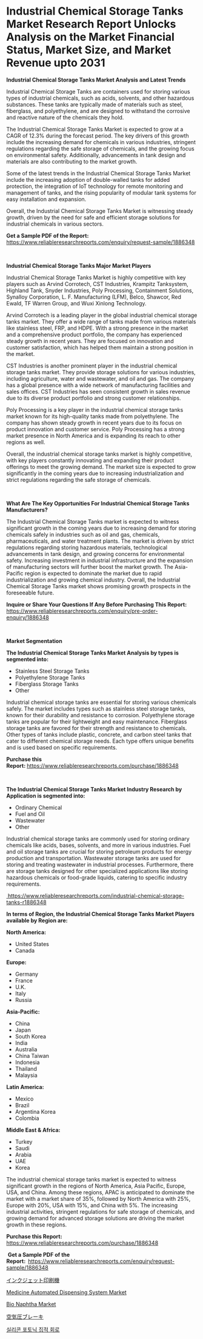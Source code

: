 <p><h1>Industrial Chemical Storage Tanks Market Research Report Unlocks Analysis on the Market Financial Status, Market Size, and Market Revenue upto 2031</h1></p><p><strong>Industrial Chemical Storage Tanks Market Analysis and Latest Trends</strong></p>
<p><p>Industrial Chemical Storage Tanks are containers used for storing various types of industrial chemicals, such as acids, solvents, and other hazardous substances. These tanks are typically made of materials such as steel, fiberglass, and polyethylene, and are designed to withstand the corrosive and reactive nature of the chemicals they hold.</p><p>The Industrial Chemical Storage Tanks Market is expected to grow at a CAGR of 12.3% during the forecast period. The key drivers of this growth include the increasing demand for chemicals in various industries, stringent regulations regarding the safe storage of chemicals, and the growing focus on environmental safety. Additionally, advancements in tank design and materials are also contributing to the market growth.</p><p>Some of the latest trends in the Industrial Chemical Storage Tanks Market include the increasing adoption of double-walled tanks for added protection, the integration of IoT technology for remote monitoring and management of tanks, and the rising popularity of modular tank systems for easy installation and expansion.</p><p>Overall, the Industrial Chemical Storage Tanks Market is witnessing steady growth, driven by the need for safe and efficient storage solutions for industrial chemicals in various sectors.</p></p>
<p><strong>Get a Sample PDF of the Report:&nbsp;</strong> <a href="https://www.reliableresearchreports.com/enquiry/request-sample/1886348">https://www.reliableresearchreports.com/enquiry/request-sample/1886348</a></p>
<p>&nbsp;</p>
<p><strong>Industrial Chemical Storage Tanks Major Market Players</strong></p>
<p><p>Industrial Chemical Storage Tanks Market is highly competitive with key players such as Arvind Corrotech, CST Industries, Krampitz Tanksystem, Highland Tank, Snyder Industries, Poly Processing, Containment Solutions, Synalloy Corporation, L. F. Manufacturing (LFM), Belco, Shawcor, Red Ewald, TF Warren Group, and Wuxi Xinlong Technology.</p><p>Arvind Corrotech is a leading player in the global industrial chemical storage tanks market. They offer a wide range of tanks made from various materials like stainless steel, FRP, and HDPE. With a strong presence in the market and a comprehensive product portfolio, the company has experienced steady growth in recent years. They are focused on innovation and customer satisfaction, which has helped them maintain a strong position in the market.</p><p>CST Industries is another prominent player in the industrial chemical storage tanks market. They provide storage solutions for various industries, including agriculture, water and wastewater, and oil and gas. The company has a global presence with a wide network of manufacturing facilities and sales offices. CST Industries has seen consistent growth in sales revenue due to its diverse product portfolio and strong customer relationships.</p><p>Poly Processing is a key player in the industrial chemical storage tanks market known for its high-quality tanks made from polyethylene. The company has shown steady growth in recent years due to its focus on product innovation and customer service. Poly Processing has a strong market presence in North America and is expanding its reach to other regions as well.</p><p>Overall, the industrial chemical storage tanks market is highly competitive, with key players constantly innovating and expanding their product offerings to meet the growing demand. The market size is expected to grow significantly in the coming years due to increasing industrialization and strict regulations regarding the safe storage of chemicals.</p></p>
<p>&nbsp;</p>
<p><strong>What Are The Key Opportunities For Industrial Chemical Storage Tanks Manufacturers?</strong></p>
<p><p>The Industrial Chemical Storage Tanks market is expected to witness significant growth in the coming years due to increasing demand for storing chemicals safely in industries such as oil and gas, chemicals, pharmaceuticals, and water treatment plants. The market is driven by strict regulations regarding storing hazardous materials, technological advancements in tank design, and growing concerns for environmental safety. Increasing investment in industrial infrastructure and the expansion of manufacturing sectors will further boost the market growth. The Asia-Pacific region is expected to dominate the market due to rapid industrialization and growing chemical industry. Overall, the Industrial Chemical Storage Tanks market shows promising growth prospects in the foreseeable future.</p></p>
<p><strong>Inquire or Share Your Questions If Any Before Purchasing This Report:</strong> <a href="https://www.reliableresearchreports.com/enquiry/pre-order-enquiry/1886348">https://www.reliableresearchreports.com/enquiry/pre-order-enquiry/1886348</a></p>
<p>&nbsp;</p>
<p><strong>Market Segmentation</strong></p>
<p><strong>The Industrial Chemical Storage Tanks Market Analysis by types is segmented into:</strong></p>
<p><ul><li>Stainless Steel Storage Tanks</li><li>Polyethylene Storage Tanks</li><li>Fiberglass Storage Tanks</li><li>Other</li></ul></p>
<p><p>Industrial chemical storage tanks are essential for storing various chemicals safely. The market includes types such as stainless steel storage tanks, known for their durability and resistance to corrosion. Polyethylene storage tanks are popular for their lightweight and easy maintenance. Fiberglass storage tanks are favored for their strength and resistance to chemicals. Other types of tanks include plastic, concrete, and carbon steel tanks that cater to different chemical storage needs. Each type offers unique benefits and is used based on specific requirements.</p></p>
<p><strong>Purchase this Report:&nbsp;</strong><a href="https://www.reliableresearchreports.com/purchase/1886348">https://www.reliableresearchreports.com/purchase/1886348</a></p>
<p>&nbsp;</p>
<p><strong>The Industrial Chemical Storage Tanks Market Industry Research by Application is segmented into:</strong></p>
<p><ul><li>Ordinary Chemical</li><li>Fuel and Oil</li><li>Wastewater</li><li>Other</li></ul></p>
<p><p>Industrial chemical storage tanks are commonly used for storing ordinary chemicals like acids, bases, solvents, and more in various industries. Fuel and oil storage tanks are crucial for storing petroleum products for energy production and transportation. Wastewater storage tanks are used for storing and treating wastewater in industrial processes. Furthermore, there are storage tanks designed for other specialized applications like storing hazardous chemicals or food-grade liquids, catering to specific industry requirements.</p></p>
<p><a href="https://www.reliableresearchreports.com/industrial-chemical-storage-tanks-r1886348">&nbsp;https://www.reliableresearchreports.com/industrial-chemical-storage-tanks-r1886348</a></p>
<p><strong>In terms of Region, the Industrial Chemical Storage Tanks Market Players available by Region are:</strong></p>
<p>
    <p> <strong> North America: </strong>
        <ul>
            <li>United States</li>
            <li>Canada</li>
        </ul>
        </p> 
    <p> <strong> Europe: </strong>
        <ul>
            <li>Germany</li>
            <li>France</li>
            <li>U.K.</li>
            <li>Italy</li>
            <li>Russia</li>
        </ul>
        </p> 
    <p> <strong> Asia-Pacific: </strong>
        <ul>
            <li>China</li>
            <li>Japan</li>
            <li>South Korea</li>
            <li>India</li>
            <li>Australia</li>
            <li>China Taiwan</li>
            <li>Indonesia</li>
            <li>Thailand</li>
            <li>Malaysia</li>
        </ul>
        </p> 
    <p> <strong> Latin America: </strong>
        <ul>
            <li>Mexico</li>
            <li>Brazil</li>
            <li>Argentina Korea</li>
            <li>Colombia</li>
        </ul>
        </p> 
    <p> <strong> Middle East & Africa: </strong>
        <ul>
            <li>Turkey</li>
            <li>Saudi</li>
            <li>Arabia</li>
            <li>UAE</li>
            <li>Korea</li>
        </ul>
    </p>
    </p>
<p><p>The industrial chemical storage tanks market is expected to witness significant growth in the regions of North America, Asia Pacific, Europe, USA, and China. Among these regions, APAC is anticipated to dominate the market with a market share of 35%, followed by North America with 25%, Europe with 20%, USA with 15%, and China with 5%. The increasing industrial activities, stringent regulations for safe storage of chemicals, and growing demand for advanced storage solutions are driving the market growth in these regions.</p></p>
<p><strong>Purchase this Report: </strong><a href="https://www.reliableresearchreports.com/purchase/1886348">https://www.reliableresearchreports.com/purchase/1886348</a></p>
<p>&nbsp;<strong>Get a Sample PDF of the Report:&nbsp;&nbsp;</strong><a href="https://www.reliableresearchreports.com/enquiry/request-sample/1886348">https://www.reliableresearchreports.com/enquiry/request-sample/1886348</a></p>
<p><strong></strong></p>
<p><p><a href="https://github.com/bucuel854722/Market-Research-Report-List-1/blob/main/812596033447.md">インクジェット印刷機</a></p><p><a href="https://github.com/provorikovar/Market-Research-Report-List-4/blob/main/medicine-automated-dispensing-system-market.md">Medicine Automated Dispensing System Market</a></p><p><a href="https://issuu.com/reportprime-2/docs/bio-naphtha-market-size-2030.pptx">Bio Naphtha Market</a></p><p><a href="https://medium.com/@murraycod1929/%E7%A9%BA%E6%B0%97%E5%BC%8F%E3%83%96%E3%83%AC%E3%83%BC%E3%82%AD%E5%B8%82%E5%A0%B4%E8%A6%8F%E6%A8%A1%E3%81%A8%E5%B8%82%E5%A0%B4%E5%8B%95%E5%90%91-%E5%AE%8C%E5%85%A8%E3%81%AA%E6%A5%AD%E7%95%8C%E6%A6%82%E8%A6%81-2024%E5%B9%B4%E3%81%8B%E3%82%892031%E5%B9%B4-2ae599c18758">空気圧ブレーキ</a></p><p><a href="https://medium.com/@arthuralety6767836754/silicon-photonic-%ED%86%B5%ED%95%A9-%ED%9A%8C%EB%A1%9C-%EC%8B%9C%EC%9E%A5-%EA%B2%BD%EC%9F%81-%EB%B6%84%EC%84%9D-%EC%8B%9C%EC%9E%A5-%EB%8F%99%ED%96%A5-%EB%B0%8F-2031%EB%85%84%EA%B9%8C%EC%A7%80%EC%9D%98-%EC%98%88%EC%B8%A1-c48738d0aa1b">실리콘 포토닉 집적 회로</a></p></p>